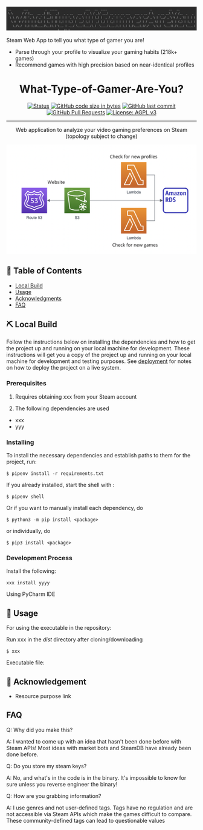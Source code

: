 ![alt text](docs/images/IDE_Screenshot.png)

Steam Web App to tell you what type of gamer you are!

* Parse through your profile to visualize your gaming habits (218k+ games)
* Recommend games with high precision based on near-identical profiles

<h1 align="center">What-Type-of-Gamer-Are-You?</h3>

<div align="center">

  [![Status](https://img.shields.io/badge/status-active-success.svg)]() 
  [![GitHub code size in bytes](https://img.shields.io/github/languages/code-size/acomputerguy/What-Type-Of-Gamer-Are-You.svg)](https://github.com/acomputerguy/What-Type-Of-Gamer-Are-You)
  [![GitHub last commit](https://img.shields.io/github/last-commit/acomputerguy/What-Type-Of-Gamer-Are-You.svg)](https://github.com/acomputerguy/What-Type-Of-Gamer-Are-You)
  [![GitHub Pull Requests](https://img.shields.io/github/issues-pr/acomputerguy/What-Type-Of-Gamer-Are-You.svg)](https://github.com/acomputerguy/What-Type-Of-Gamer-Are-You/pulls)
  [![License: AGPL v3](https://img.shields.io/badge/License-GPL%20v3-blue.svg)](/LICENSE.txt)

</div>

---

<p align="center">
Web application to analyze your video gaming preferences on Steam (topology subject to change)
</p>

![alt_text](docs/images/Topology_on_AWS.png)

## 📝 Table of Contents
- [Local Build](#local_build)
- [Usage](#usage)
- [Acknowledgments](#acknowledgement)
- [FAQ](#FAQ)


## ⛏ Local Build <a name = "local_build"></a>
Follow the instructions below on installing the dependencies and how to get the project up and running on your local machine for development.
These instructions will get you a copy of the project up and running on your local machine for development and testing purposes. See [deployment](#deployment) for notes on how to deploy the project on a live system.

### Prerequisites
1) Requires obtaining xxx from your Steam account

2) The following dependencies are used
- xxx
- yyy

### Installing

To install the necessary dependencies and establish paths to them for the project, run:

    $ pipenv install -r requirements.txt
    
If you already installed, start the shell with :

    $ pipenv shell

Or if you want to manually install each dependency, do

    $ python3 -m pip install <package>
    
or individually, do
    
    $ pip3 install <package>

### Development Process

Install the following:
```
xxx install yyyy
```

Using PyCharm IDE

## 🎈 Usage <a name="usage"></a>
For using the executable in the repository:

Run xxx in the *dist* directory after cloning/downloading

    $ xxx
    
Executable file:

<link to exe stored in repo>

## 🎉 Acknowledgement <a name = "acknowledgement"></a>
- Resource purpose
link

## FAQ <a name = "FAQ"></a>

Q: Why did you make this?

A: I wanted to come up with an idea that hasn't been done before with Steam APIs!
Most ideas with market bots and SteamDB have already been done before.

Q: Do you store my steam keys?

A: No, and what's in the code is in the binary. It's impossible to know for sure unless you reverse engineer the binary!

Q: How are you grabbing information?

A: I use genres and not user-defined tags. Tags have no regulation and are not 
accessible via Steam APIs which make the games difficult to compare.
These community-defined tags can lead to questionable values